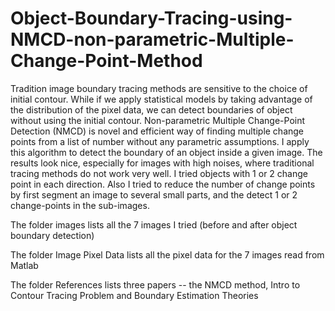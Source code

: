 # Object-Boundary-Tracing-using-NMCD-non-parametric-Multiple-Change-Point-Method
Tradition image boundary tracing methods are sensitive to the choice of initial contour. While if we apply statistical models by taking advantage of the distribution of the pixel data, we can detect boundaries of object without using the initial contour. Non-parametric Multiple Change-Point Detection (NMCD) is novel and efficient way of finding multiple change points from a list of number without any parametric assumptions. I apply this algorithm to detect the boundary of an object inside a given image. The results look nice, especially for images with high noises, where traditional tracing methods do not work very well. I tried objects with 1 or 2 change point in each direction. Also I tried to reduce the number of change points by first segment an image to several small parts, and the detect 1 or 2 change-points in the sub-images.

The folder images lists all the 7 images I tried (before and after object boundary detection)

The folder Image Pixel Data lists all the pixel data for the 7 images read from Matlab

The folder References lists three papers -- the NMCD method, Intro to Contour Tracing Problem and Boundary Estimation Theories

